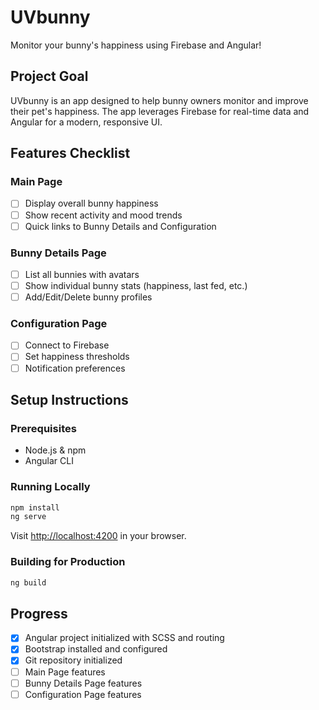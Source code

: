 # UVbunny

Monitor your bunny's happiness using Firebase and Angular!

## Project Goal
UVbunny is an app designed to help bunny owners monitor and improve their pet's happiness. The app leverages Firebase for real-time data and Angular for a modern, responsive UI.

## Features Checklist

### Main Page
- [ ] Display overall bunny happiness
- [ ] Show recent activity and mood trends
- [ ] Quick links to Bunny Details and Configuration

### Bunny Details Page
- [ ] List all bunnies with avatars
- [ ] Show individual bunny stats (happiness, last fed, etc.)
- [ ] Add/Edit/Delete bunny profiles

### Configuration Page
- [ ] Connect to Firebase
- [ ] Set happiness thresholds
- [ ] Notification preferences

## Setup Instructions

### Prerequisites
- Node.js & npm
- Angular CLI

### Running Locally
```bash
npm install
ng serve
```
Visit [http://localhost:4200](http://localhost:4200) in your browser.

### Building for Production
```bash
ng build
```

## Progress
- [x] Angular project initialized with SCSS and routing
- [x] Bootstrap installed and configured
- [x] Git repository initialized
- [ ] Main Page features
- [ ] Bunny Details Page features
- [ ] Configuration Page features
